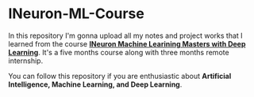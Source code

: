 # INeuron-ML-Course

In this repository I'm gonna upload all my notes and project works that I learned from the course **[INeuron Machine Learining Masters with Deep Learning]()**. It's a five months course along with three months remote internship. 

You can follow this repository if you are enthusiastic about **Artificial Intelligence, Machine Learning, and Deep Learning**. 
